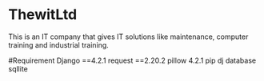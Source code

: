# ThewitLtd 
This is an IT company that gives IT solutions like maintenance, computer training and industrial training.

#Requirement
Django ==4.2.1
request ==2.20.2
pillow 4.2.1
pip
dj database sqllite
